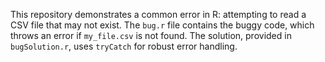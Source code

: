 This repository demonstrates a common error in R: attempting to read a CSV file that may not exist. The `bug.r` file contains the buggy code, which throws an error if `my_file.csv` is not found.  The solution, provided in `bugSolution.r`, uses `tryCatch` for robust error handling.